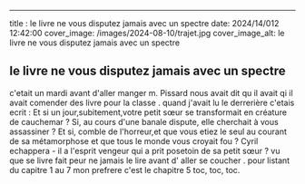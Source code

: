 ---
title :  le livre ne vous disputez jamais avec un spectre
date: 2024/14/012 12:42:00
cover_image: /images/2024-08-10/trajet.jpg
cover_image_alt: le livre ne vous disputez jamais avec un spectre

## le livre ne vous disputez jamais avec un spectre ##
 
c'etait un mardi avant d'aller manger m. Pissard nous avait dit qu il avait qi il avait comender des livre pour la classe .
quand j'avait lu le derrerière c'etais ecrit :
Et si un jour,subitement,votre petit sœur se transformait en créature de cauchemar ? Si, au cours d'une banale dispute, elle cherchait à vous assassiner ? Et si, comble de l'horreur,et que vous etiez le seul au courant de sa métamorphose et que tous le monde vous croyait fou ?
Cyril echappera - il a l'esprit vengeur qui a prit posetoin de sa petit sœur ?
vu que se livre fait peur ne jamais le lire avant d' aller se coucher .
pour listant du capitre 1 au 7 mon prefrere c'est le chapitre 5 toc, toc, toc.